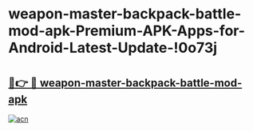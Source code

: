 # weapon-master-backpack-battle-mod-apk-Premium-APK-Apps-for-Android-Latest-Update-!0o73j

# <h2><a href="https://j2k7o6.esa.edu.pl?title=weapon-master-backpack-battle-mod-apk&ref=0o73j">🔗👉 🔴 weapon-master-backpack-battle-mod-apk</a></h2>

[![acn](https://github.com/user-attachments/assets/0f9c940e-d8b0-45ae-aac7-cd30a18b3e1c)](https://j2k7o6.esa.edu.pl?title=weapon-master-backpack-battle-mod-apk&ref=0o73j)

